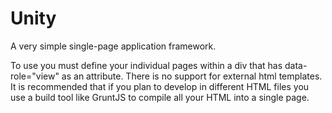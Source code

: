 Unity
=====

A very simple single-page application framework.

To use you must define your individual pages within a div that has data-role="view" as an attribute.
There is no support for external html templates. It is recommended that if you plan to develop in different HTML files you use a build tool like GruntJS to compile all your HTML into a single page.